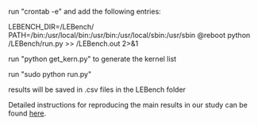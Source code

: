 run "crontab -e" and add the following entries:

LEBENCH_DIR=<path>/LEBench/
PATH=/bin:/usr/local/bin:/usr/bin:/usr/local/sbin:/usr/sbin
@reboot python <path>/LEBench/run.py >> <path>/LEBench.out 2>&1

run "python get_kern.py" to generate the kernel list

run "sudo python run.py"

results will be saved in .csv files in the LEBench folder

Detailed instructions for reproducing the main results in our study can be found [here](https://github.com/LinuxPerfStudy/LEBench/blob/master/EXPERIMENTS.md).

